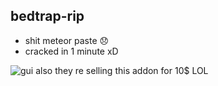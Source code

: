 ## bedtrap-rip
* shit meteor paste 😞
* cracked in 1 minute xD

![gui](https://i.imgur.com/GP79idh.png)
also they re selling this addon for 10$ LOL
